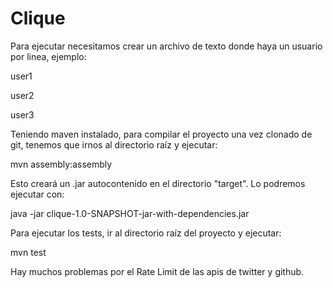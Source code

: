 # Clique

Para ejecutar necesitamos crear un archivo de texto donde haya un usuario por linea, ejemplo:

user1

user2

user3


Teniendo maven instalado, para compilar el proyecto una vez clonado de git, tenemos que irnos al directorio raíz y ejecutar:


mvn assembly:assembly



Esto creará un .jar autocontenido en el directorio "target". Lo podremos ejecutar con:

java -jar clique-1.0-SNAPSHOT-jar-with-dependencies.jar <filename>


Para ejecutar los tests, ir al directorio raíz del proyecto y ejecutar:

mvn test


Hay muchos problemas por el Rate Limit de las apis de twitter y github. 
